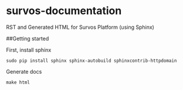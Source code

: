 # survos-documentation
RST and Generated HTML for Survos Platform (using Sphinx)

##Getting started

First, install sphinx
```
sudo pip install sphinx sphinx-autobuild sphinxcontrib-httpdomain
```

Generate docs
```
make html
```

